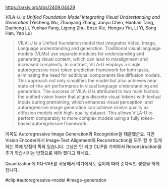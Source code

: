 https://arxiv.org/abs/2409.04429

*VILA-U: a Unified Foundation Model Integrating Visual Understanding and Generation* (Yecheng Wu, Zhuoyang Zhang, Junyu Chen, Haotian Tang, Dacheng Li, Yunhao Fang, Ligeng Zhu, Enze Xie, Hongxu Yin, Li Yi, Song Han, Yao Lu)

> VILA-U is a Unified foundation model that integrates Video, Image, Language understanding and generation. Traditional visual language models (VLMs) use separate modules for understanding and generating visual content, which can lead to misalignment and increased complexity. In contrast, VILA-U employs a single autoregressive next-token prediction framework for both tasks, eliminating the need for additional components like diffusion models. This approach not only simplifies the model but also achieves near state-of-the-art performance in visual language understanding and generation. The success of VILA-U is attributed to two main factors: the unified vision tower that aligns discrete visual tokens with textual inputs during pretraining, which enhances visual perception, and autoregressive image generation can achieve similar quality as diffusion models with high-quality dataset. This allows VILA-U to perform comparably to more complex models using a fully token-based autoregressive framework.

이쪽도 Autoregressive Image Generation과 Recognition을 태클했군요. 다만 Vision Encoder에서 Image-Text Alignment와 Reconstruction을 모두 할 수 있게 하는 쪽에 방점이 찍혀 있습니다. 그냥은 안 되고 CLIP을 가져와서 Reconstruction을 추가 학습시키는 방향으로 해야 했다고 하네요.

Quantization에 RQ-VAE를 사용해서 여기에서도 깊이에 따라 순차적인 생성을 하게 됩니다.

#clip  #autoregressive-model #image-generation 